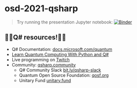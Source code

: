 # osd-2021-qsharp

> Try running the presentation Jupyter notebook: [![Binder](https://mybinder.org/badge_logo.svg)](https://mybinder.org/v2/gh/crazy4pi314/osd-2021-qsharp/main?filepath=presentation.ipynb)
> 


## 👩‍💻Q# resources!👩‍💻

- Q# Documentation: [docs.microsoft.com/quantum](https://docs.microsoft.com/quantum)
- [Learn Quantum Computing With Python and Q#](bit.ly/qsharp-book)
- Live programming on [Twitch](https://twitch.tv/crazy4pi314) 
- Community: [qsharp.community](https://qsharp.community/)
    - Q# Community Slack [bit.ly/qsharp-slack](https://bit.ly/qsharp-slack)
    - Quantum Open Source Foundation: [qosf.org](https://www.qosf.org/)
    - Unitary Fund [unitary.fund](https://unitary.fund/)
